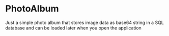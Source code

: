 # PhotoAlbum
Just a simple photo album that stores image data as base64 string in a SQL database and can be loaded later when you open the application